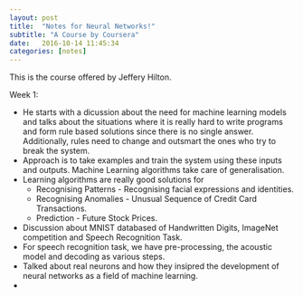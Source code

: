 ```yaml
---
layout: post
title:  "Notes for Neural Networks!"
subtitle: "A Course by Coursera"
date:   2016-10-14 11:45:34
categories: [notes]
---
```


This is the course offered by Jeffery Hilton. 

Week 1:
- He starts with a dicussion about the need for machine learning models and talks about the situations where it is really hard to write programs and form rule based solutions since there is no single answer. Additionally, rules need to change and outsmart the ones who try to break the system.
- Approach is to take examples and train the system using these inputs and outputs. Machine Learning algorithms take care of generalisation. 
- Learning algorithms are really good solutions for
	- Recognising Patterns - Recognising facial expressions and identities.
	- Recognising Anomalies - Unusual Sequence of Credit Card Transactions. 
	- Prediction - Future Stock Prices.
- Discussion about MNIST databased of Handwritten Digits, ImageNet competition and Speech Recognition Task. 
- For speech recognition task, we have pre-processing, the acoustic model and decoding as various steps. 
- Talked about real neurons and how they insipred the development of neural networks as a field of machine learning.
- 